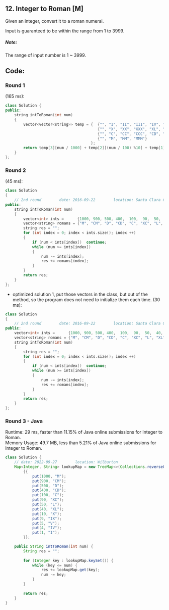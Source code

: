 ## 12. Integer to Roman  [M]
Given an integer, convert it to a roman numeral.

Input is guaranteed to be within the range from 1 to 3999.

##### Note:
The range of input number is 1 ~ 3999.

## Code:
### Round 1
(165 ms):
```c++
class Solution {
public:
    string intToRoman(int num) 
    {
        vector<vector<string>> temp = {  {"", "I", "II", "III", "IV", "V", "VI", "VII", "VIII", "IX"},
                                         {"", "X", "XX", "XXX", "XL", "L", "LX", "LXX", "LXXX", "XC"},
                                         {"", "C", "CC", "CCC", "CD", "D", "DC", "DCC", "DCCC", "CM"},
                                         {"", "M", "MM", "MMM"}
                                      };
        return temp[3][num / 1000] + temp[2][(num / 100) %10] + temp[1][(num / 10) % 10] + temp[0][num % 10];        
    }
};
```

### Round 2
(45 ms):
```c++
class Solution 
{
    // 2nd round        date: 2016-09-22        location: Santa Clara Central Park Library
public:
    string intToRoman(int num) 
    {
        vector<int> ints =      {1000, 900, 500, 400,  100,  90,  50,  40,   10,   9,    5,   4,   1};
        vector<string> romans = {"M", "CM", "D", "CD", "C", "XC", "L", "XL", "X", "IX", "V", "IV", "I"};
        string res = "";
        for (int index = 0; index < ints.size(); index ++)
        {
            if (num < ints[index])  continue;
            while (num >= ints[index])
            {
                num -= ints[index];
                res += romans[index];
            }
        }
        return res;
    }
};
```

- optimized solution 1, put those vectors in the class, but out of the method, so the program does not need to initialize them each time. (30 ms):
```c++
class Solution 
{
    // 2nd round        date: 2016-09-22        location: Santa Clara Central Park Library
public:
    vector<int> ints =      {1000, 900, 500, 400,  100,  90,  50,  40,   10,   9,    5,   4,   1};
    vector<string> romans = {"M", "CM", "D", "CD", "C", "XC", "L", "XL", "X", "IX", "V", "IV", "I"};
    string intToRoman(int num) 
    {
        string res = "";
        for (int index = 0; index < ints.size(); index ++)
        {
            if (num < ints[index])  continue;
            while (num >= ints[index])
            {
                num -= ints[index];
                res += romans[index];
            }
        }
        return res;
    }
};
```

### Round 3 - Java

Runtime: 29 ms, faster than 11.15% of Java online submissions for Integer to Roman.   
Memory Usage: 49.7 MB, less than 5.21% of Java online submissions for Integer to Roman.

```java
class Solution {
    // date: 2022-09-27        location: Wilburton
    Map<Integer, String> lookupMap = new TreeMap<>(Collections.reverseOrder())
        {{
            put(1000, "M");
            put(900, "CM");
            put(500, "D");
            put(400, "CD");
            put(100, "C");
            put(90, "XC");
            put(50, "L");
            put(40, "XL");
            put(10, "X");
            put(9, "IX");
            put(5, "V");
            put(4, "IV");
            put(1, "I");
        }};

    public String intToRoman(int num) {
        String res = "";
        
        for (Integer key : lookupMap.keySet()) {
            while (key <= num) {
                res += lookupMap.get(key);
                num -= key;
            }
        }
        
        return res;
    }
}
```
